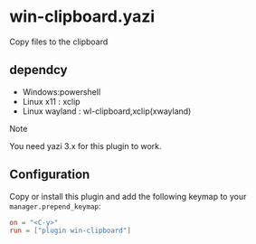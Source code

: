 # win-clipboard.yazi
Copy files to the clipboard

## dependcy
-  Windows:powershell
-  Linux x11 : xclip
- Linux wayland : wl-clipboard,xclip(xwayland)

> [!NOTE]
> You need yazi 3.x for this plugin to work.


## Configuration

Copy or install this plugin and add the following keymap to your `manager.prepend_keymap`:

```toml
on = "<C-y>"
run = ["plugin win-clipboard"]
```

